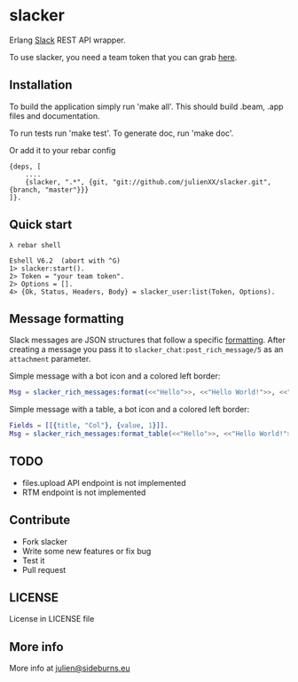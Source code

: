 slacker
=======

Erlang [Slack](http://slack.com) REST API wrapper.

To use slacker, you need a team token that you can grab [here](https://api.slack.com/#auth).

## Installation

To build the application simply run 'make all'. This should build .beam, .app
files and documentation.

To run tests run 'make test'.
To generate doc, run 'make doc'.

Or add it to your rebar config

```
{deps, [
    ....
    {slacker, ".*", {git, "git://github.com/julienXX/slacker.git", {branch, "master"}}}
]}.
```
## Quick start
```shell
λ rebar shell
```
```
Eshell V6.2  (abort with ^G)
1> slacker:start().
2> Token = "your team token".
2> Options = [].
4> {Ok, Status, Headers, Body} = slacker_user:list(Token, Options).
```

## Message formatting

Slack messages are JSON structures that follow a specific [formatting](https://api.slack.com/docs/attachments). After creating a message you pass it
to `slacker_chat:post_rich_message/5` as an `attachment` parameter.

Simple message with a bot icon and a colored left border:
```erlang
Msg = slacker_rich_messages:format(<<"Hello">>, <<"Hello World!">>, <<"#df4f18">>).
```

Simple message with a table, a bot icon and a colored left border:
```erlang
Fields = [[{title, "Col"}, {value, 1}]].
Msg = slacker_rich_messages:format_table(<<"Hello">>, <<"Hello World!">>, Fields, <<"#df4f18">>).
```

## TODO
- files.upload API endpoint is not implemented
- RTM endpoint is not implemented

## Contribute
- Fork slacker
- Write some new features or fix bug
- Test it
- Pull request

## LICENSE
License in LICENSE file

## More info
More info at julien@sideburns.eu
